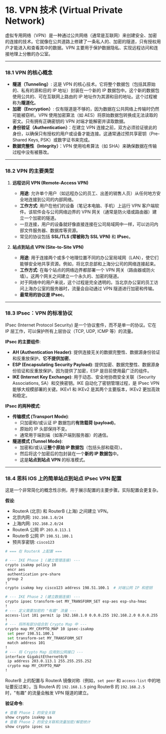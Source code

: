 # 18. VPN 技术 (Virtual Private Network)

虚拟专用网络（VPN）是一种通过公共网络（通常是互联网）来创建安全、加密的连接的技术。它就像在公共道路上修建了一条私人的、加密的隧道，只有授权用户才能进入和查看其中的数据。VPN 主要用于保护数据隐私、实现远程访问和连接地理上分散的办公室。

---

### 18.1 VPN 的核心概念

-   **隧道（Tunneling）**: 这是 VPN 的核心技术。它将整个数据包（包括其原始的、私有的源和目的 IP 地址）封装在一个新的 IP 数据包中。这个新的数据包使用公共的、可在互联网上路由的 IP 地址作为其源和目的地址。这个过程被称为**隧道化**。
-   **加密（Encryption）**: 仅有隧道是不够的，因为数据在公共网络上传输时仍然可能被窃听。VPN 使用加密算法（如 AES）将原始数据包转换成无法读取的密文。只有拥有正确密钥的 VPN 对端才能解密并读取数据。
-   **身份验证（Authentication）**：在建立 VPN 连接之前，双方必须验证彼此的身份，以确保只有授权的用户或设备才能连接。这通常通过预共享密钥（Pre-Shared Keys, PSK）或数字证书来完成。
-   **数据完整性（Integrity）**：VPN 使用哈希算法（如 SHA）来确保数据在传输过程中没有被篡改。

---

### 18.2 VPN 的主要类型

1.  **远程访问 VPN (Remote-Access VPN)**
    -   **用途**: 允许单个用户（如远程办公的员工、出差的销售人员）从任何地方安全地连接到公司的内部网络。
    -   **工作方式**: 用户在他们的设备（笔记本电脑、手机）上运行 VPN 客户端软件。该软件会与公司网络边界的 VPN 网关（通常是防火墙或路由器）建立一个加密的隧道。
    -   一旦连接，用户的设备就好像直接连接在公司局域网中一样，可以访问内部文件服务器、数据库等资源。
    -   常见的协议包括 **SSL/TLS (常被称为 SSL VPN)** 和 **IPsec**。

2.  **站点到站点 VPN (Site-to-Site VPN)**
    -   **用途**: 用于连接两个或多个地理位置不同的办公室局域网（LAN），使它们能够安全地共享资源。例如，将北京总部和上海分公司的网络连接起来。
    -   **工作方式**: 在每个站点的网络边界都部署一个 VPN 网关（路由器或防火墙）。这两个网关之间建立一个永久的、加密的隧道。
    -   对于网络中的用户来说，这个过程是完全透明的。当北京办公室的员工访问上海办公室的服务器时，流量会自动通过 VPN 隧道进行加密和传输。
    -   **最常用的协议是 IPsec**。

---

### 18.3 IPsec：VPN 的标准协议

IPsec (Internet Protocol Security) 是一个协议套件，而不是单一的协议。它在 IP 层工作，可以保护所有上层协议（TCP, UDP, ICMP 等）的流量。

**IPsec 的主要组件**:
-   **AH (Authentication Header)**: 提供连接无关的数据完整性、数据源身份验证和反重放保护。**它不提供加密**。
-   **ESP (Encapsulating Security Payload)**: 提供加密、数据完整性、数据源身份验证和反重放保护。因为提供了加密，ESP 是目前使用最广泛的组件。
-   **IKE (Internet Key Exchange)**: 用于动态、安全地协商安全关联（Security Associations, SA）和交换密钥。IKE 自动化了密钥管理过程，是 IPsec VPN 能够大规模部署的关键。IKEv1 和 IKEv2 是其两个主要版本，IKEv2 更加高效和稳定。

**IPsec 的两种模式**:
-   **传输模式 (Transport Mode)**:
    -   只加密和/或认证 IP 数据包的**有效载荷 (payload)**。
    -   原始的 IP 头部保持不变。
    -   通常用于端到端（如客户端到服务器）的通信。
-   **隧道模式 (Tunnel Mode)**:
    -   加密和/或认证**整个原始 IP 数据包**（包括头部和载荷）。
    -   然后将这个加密后的包封装在一个**新的 IP 数据包**中。
    -   这是**站点到站点 VPN** 的标准模式。

---

### 18.4 思科 IOS 上的简单站点到站点 IPsec VPN 配置

这是一个非常简化的概念性示例，用于展示配置的主要步骤。实际配置会更复杂。

**假设**:
-   RouterA (北京) 和 RouterB (上海) 之间建立 VPN。
-   北京内网: `192.168.1.0/24`
-   上海内网: `192.168.2.0/24`
-   RouterA 公网 IP: `203.0.113.1`
-   RouterB 公网 IP: `198.51.100.1`
-   预共享密钥: `cisco123`

```bash
# === 在 RouterA 上配置 ===

# --- IKE Phase 1 (建立管理连接) ---
crypto isakmp policy 10
 encr aes
 authentication pre-share
 group 2
!
crypto isakmp key cisco123 address 198.51.100.1  # 对端公网 IP 和密钥

# --- IKE Phase 2 (建立数据连接) ---
crypto ipsec transform-set MY_TRANSFORM_SET esp-aes esp-sha-hmac
!
# --- 定义需要加密的 "有趣" 流量 ---
access-list 101 permit ip 192.168.1.0 0.0.0.255 192.168.2.0 0.0.0.255
!
# --- 将所有部分组合到 Crypto Map 中 ---
crypto map MY_CRYPTO_MAP 10 ipsec-isakmp
 set peer 198.51.100.1
 set transform-set MY_TRANSFORM_SET
 match address 101
!
# --- 将 Crypto Map 应用到公网接口 ---
interface GigabitEthernet0/0
 ip address 203.0.113.1 255.255.255.252
 crypto map MY_CRYPTO_MAP
!
```
RouterB 上的配置与 RouterA 镜像对称（例如，`set peer` 和 `access-list` 中的地址要反过来）。当 RouterA 的 `192.168.1.5` ping RouterB 的 `192.168.2.5` 时，"有趣" 的流量会触发 VPN 隧道的建立。

**验证命令**:
```bash
# 查看 Phase 1 的安全关联
show crypto isakmp sa
# 查看 Phase 2 的安全关联和流量加密/解密统计
show crypto ipsec sa
``` 